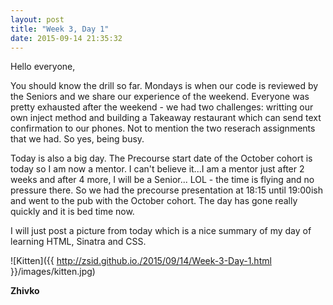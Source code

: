 ```yaml
---
layout: post
title: "Week 3, Day 1"
date: 2015-09-14 21:35:32
---
```

Hello everyone,

You should know the drill so far. Mondays is when our code is reviewed by the Seniors and we share our experience of the weekend. Everyone was pretty exhausted after the weekend - we had two challenges: writting our own inject method and building a Takeaway restaurant which can send text confirmation to our phones. Not to mention the two reserach assignments that we had. So yes, being busy.

Today is also a big day. The Precourse start date of the October cohort is today so I am now a mentor. I can't believe it...I am a mentor just after 2 weeks and after 4 more, I will be a Senior... LOL - the time is flying and no pressure there. So we had the precourse presentation at 18:15 until 19:00ish and went to the pub with the October cohort. The day has gone really quickly and it is bed time now.

I will just post a picture from today which is a nice summary of my day of learning HTML, Sinatra and CSS.

![Kitten]({{ http://zsid.github.io./2015/09/14/Week-3-Day-1.html }}/images/kitten.jpg)


__Zhivko__
